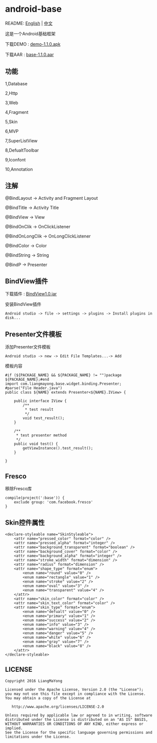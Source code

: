 ﻿# android-base
README: [English](https://github.com/LiangMaYong/android-base/blob/master/README.md) | [中文](https://github.com/LiangMaYong/android-base/blob/master/README_ZH.md)

这是一个Android基础框架

下载DEMO : [demo-1.1.0.apk](https://raw.githubusercontent.com/LiangMaYong/android-base/master/release/apk/demo-1.1.0.apk)

下载AAR : [base-1.1.0.aar](https://raw.githubusercontent.com/LiangMaYong/android-base/master/release/1.1.0/base-1.1.0.aar)

## 功能
1,Database

2,Http

3,Web

4,Fragment

5,Skin

6,MVP

7,SuperListView

8,DefualtToolbar

9,Iconfont

10,Annotation

## 注解

@BindLayout -> Activity and Fragment Layout

@BindTitle -> Activity Title

@BindView -> View

@BindOnClik -> OnClickListener

@BindOnLongClik -> OnLongClickListener

@BindColor -> Color

@BindString -> String

@BindP -> Presenter

## BindView插件

下载插件 : [BindView1.0.jar](https://raw.githubusercontent.com/LiangMaYong/android-base/master/plugins/BindView1.0.jar)

安装BindView插件
```
Android studio -> file -> settings -> plugins -> Install plugins in disk...
```
## Presenter文件模板
添加Presenter文件模板
```
Android studio -> new -> Edit File Templates...-> Add
```
模板内容
```
#if (${PACKAGE_NAME} && ${PACKAGE_NAME} != "")package ${PACKAGE_NAME};#end
import com.liangmayong.base.widget.binding.Presenter;
#parse("File Header.java")
public class ${NAME} extends Presenter<${NAME}.IView> {

    public interface IView {
        /**
         * test result
         */
        void test_result();
    }

    /**
     * test presenter method
     */
    public void test() {
        getViewInstance().test_result();
    }

}
```
## Fresco

移除Fresco库
```
compile(project(':base')) {
    exclude group: 'com.facebook.fresco'
}
```

## Skin控件属性
```
<declare-styleable name="SkinStyleable">
    <attr name="pressed_color" format="color" />
    <attr name="pressed_alpha" format="integer" />
    <attr name="background_transparent" format="boolean" />
    <attr name="background_cover" format="color" />
    <attr name="background_alpha" format="integer" />
    <attr name="stroke_width" format="dimension" />
    <attr name="radius" format="dimension" />
    <attr name="shape_type" format="enum">
        <enum name="round" value="0" />
        <enum name="rectangle" value="1" />
        <enum name="stroke" value="2" />
        <enum name="oval" value="3" />
        <enum name="transparent" value="4" />
    </attr>
    <attr name="skin_color" format="color" />
    <attr name="skin_text_color" format="color" />
    <attr name="skin_type" format="enum">
        <enum name="defualt" value="0" />
        <enum name="primary" value="1" />
        <enum name="success" value="2" />
        <enum name="info" value="3" />
        <enum name="warning" value="4" />
        <enum name="danger" value="5" />
        <enum name="white" value="6" />
        <enum name="gray" value="7" />
        <enum name="black" value="8" />
    </attr>
</declare-styleable>
```

## LICENSE
```
Copyright 2016 LiangMaYong

Licensed under the Apache License, Version 2.0 (the "License");
you may not use this file except in compliance with the License.
You may obtain a copy of the License at

   http://www.apache.org/licenses/LICENSE-2.0

Unless required by applicable law or agreed to in writing, software
distributed under the License is distributed on an "AS IS" BASIS,
WITHOUT WARRANTIES OR CONDITIONS OF ANY KIND, either express or implied.
See the License for the specific language governing permissions and
limitations under the License.
```

